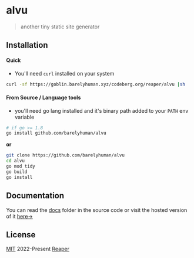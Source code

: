 # alvu

> another tiny static site generator

## Installation

#### Quick

- You'll need `curl` installed on your system

```sh
curl -sf https://goblin.barelyhuman.xyz/codeberg.org/reaper/alvu |sh
```

#### From Source / Language tools

- you'll need go lang installed and it's binary path added to your `PATH` env
  variable

```sh
# if go >= 1.8
go install github.com/barelyhuman/alvu
```

**or**

```sh
git clone https://github.com/barelyhuman/alvu
cd alvu 
go mod tidy 
go build 
go install
```

## Documentation 
You can read the [docs](docs/pages/index) folder in the source code or visit the hosted version of it [here&rarr;](https://barelyhuman.github.io/alvu/)

## License 
[MIT](license) 2022-Present [Reaper](https://github.com/barelyhuman)
